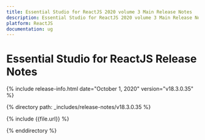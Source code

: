```yaml
---
title: Essential Studio for ReactJS 2020 volume 3 Main Release Notes  
description: Essential Studio for ReactJS 2020 volume 3 Main Release Notes  
platform: ReactJS
documentation: ug
---
```


# Essential Studio for ReactJS  Release Notes  

{% include release-info.html date="October 1, 2020"  version="v18.3.0.35" %} 


{% directory path: _includes/release-notes/v18.3.0.35 %}

{% include {{file.url}} %}

{% enddirectory %}